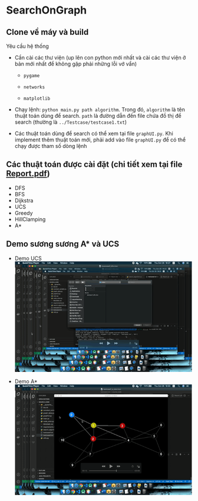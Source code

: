 # SearchOnGraph

## Clone về máy và build

Yêu cầu hệ thống  

- Cần cài các thư viện (up lên con python mới nhất và cài các thư viện ở bản mới nhất để không gặp phải những lỗi vớ vẩn)  
    - `pygame`  

    - `networks`  

    - `matplotlib`  


- Chạy lệnh: `python main.py path algorithm`. Trong đó, `algorithm` là tên thuật toán dùng để search. `path` là đường dẫn đến file chứa đồ thị để search (thường là `../Testcase/testcase1.txt`)  

- Các thuật toán dùng để search có thể xem tại file `graphUI.py`. Khi implement thêm thuật toán mới, phải add vào file `graphUI.py` để có thể chạy được tham số dòng lệnh  

## Các thuật toán được cài đặt (chi tiết xem tại file [Report.pdf](https://github.com/baolongnguyenmac/SearchOnGraph/blob/main/Report/Report.pdf))  
- DFS  
- BFS  
- Dijkstra  
- UCS  
- Greedy  
- HillClamping  
- A*  

## Demo sương sương A* và UCS

- Demo UCS  
![Demo UCS](./Gif/testcase2-ucs.gif)  

- Demo A*  
![Demo A*](./Gif/testcase2-a-star.gif)
